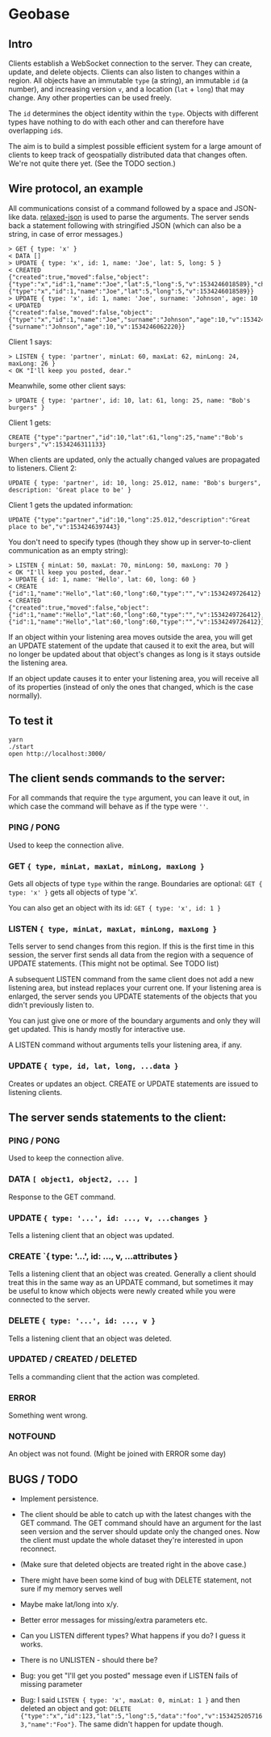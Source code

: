 # Geobase

## Intro

Clients establish a WebSocket connection to the server. They can create,
update, and delete objects. Clients can also listen to changes within a
region. All objects have an immutable `type` (a string), an immutable
`id` (a number), and increasing version `v`, and a location (`lat` +
`long`) that may change. Any other properties can be used freely.

The `id` determines the object identity within the `type`. Objects with
different types have nothing to do with each other and can therefore
have overlapping `id`s.

The aim is to build a simplest possible efficient system for a large
amount of clients to keep track of geospatially distributed data that
changes often. We're not quite there yet. (See the TODO section.)

## Wire protocol, an example

All communications consist of a command followed by a space and
JSON-like data. [relaxed-json](https://github.com/phadej/relaxed-json)
is used to parse the arguments. The server sends back a statement
following with stringified JSON (which can also be a string, in case of
error messages.)

```
> GET { type: 'x' }
< DATA []
> UPDATE { type: 'x', id: 1, name: 'Joe', lat: 5, long: 5 }
< CREATED
{"created":true,"moved":false,"object":{"type":"x","id":1,"name":"Joe","lat":5,"long":5,"v":1534246018589},"changes":{"type":"x","id":1,"name":"Joe","lat":5,"long":5,"v":1534246018589}}
> UPDATE { type: 'x', id: 1, name: 'Joe', surname: 'Johnson', age: 10
< UPDATED
{"created":false,"moved":false,"object":{"type":"x","id":1,"name":"Joe","surname":"Johnson","age":10,"v":1534246062220},"changes":{"surname":"Johnson","age":10,"v":1534246062220}}
```

Client 1 says:
```
> LISTEN { type: 'partner', minLat: 60, maxLat: 62, minLong: 24, maxLong: 26 }
< OK "I'll keep you posted, dear."
```

Meanwhile, some other client says:
```
> UPDATE { type: 'partner', id: 10, lat: 61, long: 25, name: "Bob's burgers" }
```

Client 1 gets:
```
CREATE {"type":"partner","id":10,"lat":61,"long":25,"name":"Bob's
burgers","v":1534246311133}
```

When clients are updated, only the actually changed values are propagated
to listeners. Client 2:

```
UPDATE { type: 'partner', id: 10, long: 25.012, name: "Bob's burgers", description: 'Great place to be' }
```

Client 1 gets the updated information:
```
UPDATE {"type":"partner","id":10,"long":25.012,"description":"Great place to be","v":1534246397443}
```

You don't need to specify types (though they show up in server-to-client
communication as an empty string):

```
> LISTEN { minLat: 50, maxLat: 70, minLong: 50, maxLong: 70 }
< OK "I'll keep you posted, dear."
> UPDATE { id: 1, name: 'Hello', lat: 60, long: 60 }
< CREATE {"id":1,"name":"Hello","lat":60,"long":60,"type":"","v":1534249726412}
< CREATED
{"created":true,"moved":false,"object":{"id":1,"name":"Hello","lat":60,"long":60,"type":"","v":1534249726412},"changes":{"id":1,"name":"Hello","lat":60,"long":60,"type":"","v":1534249726412}}
```

If an object within your listening area moves outside the area, you will
get an UPDATE statement of the update that caused it to exit the area,
but will no longer be updated about that object's changes as long is it
stays outside the listening area.

If an object update causes it to enter your listening area, you will
receive all of its properties (instead of only the ones that changed,
which is the case normally).

## To test it

```
yarn
./start
open http://localhost:3000/
```

## The client sends commands to the server:

For all commands that require the `type` argument, you can leave it out,
in which case the command will behave as if the type were `''`.

### PING / PONG

Used to keep the connection alive.

### GET `{ type, minLat, maxLat, minLong, maxLong }`

Gets all objects of type `type` within the range. Boundaries are
optional: `GET { type: 'x' }` gets all objects of type 'x'.

You can also get an object with its id: `GET { type: 'x', id: 1 }`

### LISTEN `{ type, minLat, maxLat, minLong, maxLong }`

Tells server to send changes from this region. If this is the first time
in this session, the server first sends all data from the region with a
sequence of UPDATE statements. (This might not be optimal. See TODO
list)

A subsequent LISTEN command from the same client does not add a new
listening area, but instead replaces your current one. If your listening
area is enlarged, the server sends you UPDATE statements of the objects
that you didn't previously listen to.

You can just give one or more of the boundary arguments and only they
will get updated. This is handy mostly for interactive use.

A LISTEN command without arguments tells your listening area, if any.

### UPDATE `{ type, id, lat, long, ...data }`

Creates or updates an object. CREATE or UPDATE statements are issued to
listening clients.

## The server sends statements to the client:

### PING / PONG

Used to keep the connection alive.

### DATA `[ object1, object2, ... ]`

Response to the GET command.

### UPDATE `{ type: '...', id: ..., v, ...changes }`

Tells a listening client that an object was updated.

### CREATE `{ type: '...', id: ..., v, ...attributes }

Tells a listening client that an object was created. Generally a client
should treat this in the same way as an UPDATE command, but sometimes it
may be useful to know which objects were newly created while you were
connected to the server.

### DELETE `{ type: '...', id: ..., v }`

Tells a listening client that an object was deleted.

### UPDATED / CREATED / DELETED

Tells a commanding client that the action was completed.

### ERROR

Something went wrong.

### NOTFOUND

An object was not found. (Might be joined with ERROR some day)

## BUGS / TODO

- Implement persistence.

- The client should be able to catch up with the latest changes with the
  GET command. The GET command should have an argument for the last seen
  version and the server should update only the changed ones.  Now the
  client must update the whole dataset they're interested in upon
  reconnect.

- (Make sure that deleted objects are treated right in the above case.)

- There might have been some kind of bug with DELETE statement, not sure
  if my memory serves well

- Maybe make lat/long into x/y.

- Better error messages for missing/extra parameters etc.

- Can you LISTEN different types? What happens if you do? I guess it
  works.

- There is no UNLISTEN - should there be?

- Bug: you get "I'll get you posted" message even if LISTEN fails of
  missing parameter

- Bug: I said `LISTEN { type: 'x', maxLat: 0, minLat: 1 }`
  and then deleted an object and got:
  `DELETE
  {"type":"x","id":123,"lat":5,"long":5,"data":"foo","v":1534252057163,"name":"Foo"}`.
  The same didn't happen for update though.

